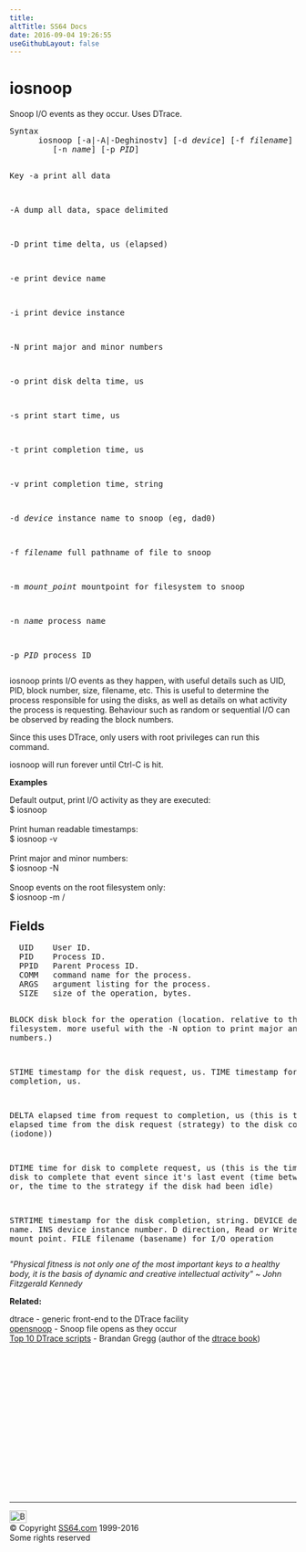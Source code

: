 ```yaml
---
title:
altTitle: SS64 Docs
date: 2016-09-04 19:26:55
useGithubLayout: false
---
```

<!-- #BeginLibraryItem "/Library/head_osx.lbi" --><!-- #EndLibraryItem --><h1>iosnoop</h1> 
<p> Snoop I/O events as they occur. Uses DTrace.</p>
<pre>Syntax
      iosnoop [-a|-A|-Deghinostv] [-d <i>device</i>] [-f <i>filename</i>] [-m <i>mount_point</i>]
         [-n <i>name</i>] [-p <i>PID</i>]

Key
   -a     print all data

   -A     dump all data, space delimited

   -D     print time delta, us (elapsed)

   -e     print device name

   -i     print device instance

   -N     print major and minor numbers

   -o     print disk delta time, us

   -s     print start time, us

   -t     print completion time, us

   -v     print completion time, string

   -d <i>device</i>
          instance name to snoop (eg, dad0)

   -f <i>filename</i>
          full pathname of file to snoop

   -m <i>mount_point</i>
          mountpoint for filesystem to snoop

   -n <i>name</i>
          process name

   -p <i>PID</i> process ID</pre>
<p> iosnoop prints I/O events as they happen, with useful details  such  as        UID, PID, block number, size, filename, etc.        This  is  useful  to  determine  the  process responsible for using the        disks, as well as details on what activity the process  is  requesting.        Behaviour  such  as random or sequential I/O can be observed by reading        the block numbers.        </p>
<p>Since this uses DTrace, only users with root privileges  can  run  this        command.</p>
<p>iosnoop will run forever until Ctrl-C is hit.</p>
<p><b>Examples</b></p>
<p>       Default output, print I/O activity as they are executed:<br>
<span class="code">$ iosnoop</span><br>
<br>
Print human readable timestamps:<br>
<span class="code">$ iosnoop -v</span><br>
<br>
Print major and minor numbers:<br>
<span class="code">$ iosnoop -N</span><br>
<br>
Snoop events on the root filesystem only:<br>
<span class="code">$ iosnoop -m /</span><br>
</p>
<h2> Fields<br>
</h2>
<pre>  UID    User ID.
  PID    Process ID.
  PPID   Parent Process ID.
  COMM   command name for the process.
  ARGS   argument listing for the process.
  SIZE   size of the operation, bytes.

  BLOCK  disk  block  for  the  operation  (location.  relative  to  this
         filesystem.  more useful with the -N option to print  major  and
         minor numbers.)

  STIME  timestamp for the disk request, us.
  TIME   timestamp for the disk completion, us.

  DELTA  elapsed time from request to completion, us (this is the elapsed
         time from the disk request (strategy)  to  the  disk  completion (iodone))

  DTIME  time  for disk to complete request, us (this is the time for the
         disk to complete that event since it's last event (time  between iodones)
         or,  the  time  to  the strategy if the disk had been idle)

  STRTIME  timestamp for the disk completion, string.
  DEVICE device name.
  INS    device instance number.
  D      direction, Read or Write.
  MOUNT  mount point.
  FILE   filename (basename) for I/O operation
</pre>
<p class="quote"><i>"Physical fitness is not only one of the most important keys to a healthy body, it is the basis of dynamic and creative intellectual activity" ~ John Fitzgerald Kennedy</i></p><p><b>Related:</b></p>
<p>dtrace - generic front-end to the DTrace facility<br>
<a href="opensnoop.html">opensnoop</a> - Snoop file opens as they occur<br>
<a href="http://dtrace.org/blogs/brendan/2011/10/10/top-10-dtrace-scripts-for-mac-os-x/">Top 10 DTrace scripts</a> - Brandan Gregg (author of the <a href="http://www.brendangregg.com/dtracebook/index.html">dtrace book</a>)</p>
<!-- #BeginLibraryItem "/Library/foot_osx.lbi" --><p>
<!-- OSX300 -->
<ins class="adsbygoogle" style="display:inline-block;width:300px;height:250px" data-ad-client="ca-pub-6140977852749469" data-ad-slot="1823340303"></ins>
<script>
(adsbygoogle = window.adsbygoogle || []).push({});
</script></p>
<hr>
<div id="bl" class="footer"><a href="iosnoop.html#"><img src="../images/top.png" width="30" height="22" alt="Back to the Top"></a></div>
<div id="br" class="footer, tagline">© Copyright <a href="../index.html">SS64.com</a> 1999-2016<br>
Some rights reserved</div><!-- #EndLibraryItem -->
